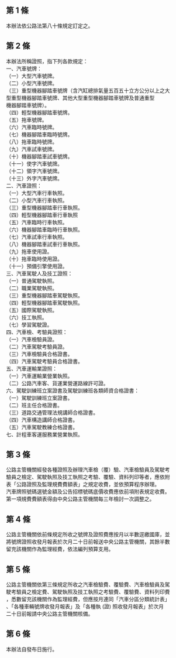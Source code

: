 第 1 條
-------
本辦法依公路法第八十條規定訂定之。

第 2 條
-------
本辦法所稱證照，指下列各款規定：  
一、汽車號牌：  
（一）大型汽車號牌。  
（二）小型汽車號牌。  
（三）重型機器腳踏車號牌（含汽缸總排氣量五百五十立方公分以上之大  
      型重型機器腳踏車號牌、其他大型重型機器腳踏車號牌及普通重型  
      機器腳踏車號牌）。  
（四）輕型機器腳踏車號牌。  
（五）拖車號牌。  
（六）汽車臨時號牌。  
（七）機器腳踏車臨時號牌。  
（八）拖車臨時號牌。  
（九）汽車試車號牌。  
（十）機器腳踏車試車號牌。  
（十一）使字汽車號牌。  
（十二）領字汽車號牌。  
（十三）外字汽車號牌。  
二、汽車證照：  
（一）大型汽車行車執照。  
（二）小型汽車行車執照。  
（三）重型機器腳踏車行車執照。  
（四）輕型機器腳踏車行車執照  
（五）汽車臨時行車執照。  
（六）機器腳踏車臨時行車執照。  
（七）汽車試車行車執照。  
（八）機器腳踏車試車行車執照。  
（九）拖車使用證。  
（十）拖車臨時使用證。  
（十一）預備引擎使用證。  
三、汽車駕駛人及技工證照：  
（一）普通駕駛執照。  
（二）職業駕駛執照。  
（三）重型機器腳踏車駕駛執照。  
（四）輕型機器腳踏車駕駛執照。  
（五）國際駕駛執照。  
（六）技工執照。  
（七）學習駕駛證。  
四、汽車檢、考驗員證照：  
（一）汽車檢驗員證。  
（二）汽車駕駛考驗員證。  
（三）汽車檢驗員合格證書。  
（四）汽車駕駛考驗員合格證書。  
五、汽車運輸業證照：  
（一）汽車運輸業營業執照。  
（二）公路汽車客、貨運業營運路線許可證。  
六、駕駛訓練班立案證書及駕駛訓練班各類師資合格證書：  
（一）駕駛訓練班立案證書。  
（二）班主任合格證書。  
（三）道路交通管理法規講師合格證書。  
（四）汽車構造講師合格證書。  
（五）汽車駕駛教練合格證書。  
七、計程車客運服務業營業執照。

第 3 條
-------
公路主管機關經發各種證照及辦理汽車檢（覆）驗、汽車檢驗員及駕駛考  
驗員之檢定、駕駛執照及技工執照之考驗、覆驗、資料列印等者，應依附  
表「公路證照及監理規費費額表」之規定收費，並依預算程序辦理。  
汽車牌照號碼選號金額及公告招標號碼底價收費應依前項附表規定收費。  
第一項規費費額表得由中央公路主管機關每三年檢討一次調整之。

第 4 條
-------
公路主管機關依前條規定所收之號牌及證照費應按月以半數逕繳國庫，並  
將號牌證照收發月報表於次月二十日前報送中央公路主管機關，其餘半數  
留充該機關作為監理經費，依法編列預算支用。

第 5 條
-------
公路主管機關依第三條規定所收之汽車檢驗費、覆驗費、汽車檢驗員及駕  
駛考驗員之檢定費、駕駛執照及技工執照之考驗費、覆驗費、資料列印費  
，悉數留充該機關作為監理經費，但應按月連同「汽車分區分類統計表」  
、「各種車輛號牌收發月報表」及「各種執 (證) 照收發月報表」於次月  
二十日前報請中央公路主管機關核備。

第 6 條
-------
本辦法自發布日施行。

